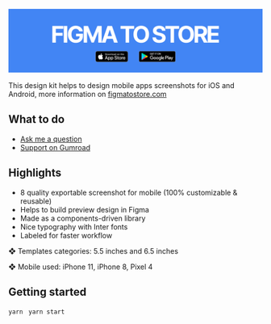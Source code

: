 ![FIGMA TO STORE](./public/github-thumbnail.png)

This design kit helps to design mobile apps screenshots for iOS and Android, more information on [figmatostore.com](https://figmatostore.com/)

## What to do

- [Ask me a question](https://twitter.com/flexbox_)
- [Support on Gumroad](https://gum.co/figmatostore)

## Highlights

- 8 quality exportable screenshot for mobile (100% customizable & reusable)
- Helps to build preview design in Figma
- Made as a components-driven library
- Nice typography with Inter fonts
- Labeled for faster workflow

❖ Templates categories: 5.5 inches and 6.5 inches

❖ Mobile used: iPhone 11, iPhone 8, Pixel 4

## Getting started

```yarn ```
```yarn start```
